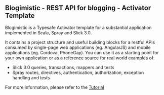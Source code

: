 ## Blogimistic - REST API for blogging - Activator Template
Blogimistic is a Typesafe Activator template for a substantial application implemented in Scala, Spray and Slick 3.0.

It contains a project structure and useful building blocks for a restful APIs consumed by single-page
web applications (eg. AngularJS) and mobile applications (eg. Cordova, PhoneGap).
You can use it as a starting point for your own application or as a reference source for real world examples of:

*   Slick 3.0 queries, transactions, mappers and tests
*   Spray routes, directives, authentication, authorization, exception handling and tests

For more information, please refer to the [Tutorial](tutorial/index.html) 
